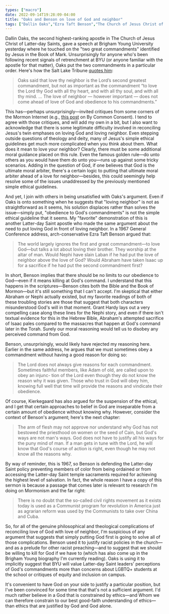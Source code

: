```yaml
---
types: ["macro"]
date: 2022-09-14T19:28:09-04:00
title: "Oaks and Benson on love of God and neighbor"
tags: ["Dallin Oaks","Ezra Taft Benson","The Church of Jesus Christ of Latter-day Saints","Brigham Young University","By Common Consent","two great commandments","golden rule","Grant Hardy","Kierkegaard","priesthood and temple ban","Brigham Young","John G. Turner","Abraham","Binding of Isaac"]
---
```

Dallin Oaks, the second highest-ranking apostle in The Church of Jesus Christ of Latter-day Saints, gave a speech at Brigham Young University yesterday where he touched on the "two great commandments" identified by Jesus in the Book of Mark. Unsurprisingly for anyone who's been following recent signals of retrenchment at BYU (or anyone familiar with the apostle for that matter), Oaks put the two commandments in a particular order. Here's how the Salt Lake Tribune [quotes him](https://www.sltrib.com/religion/2022/09/13/byu-wont-cave-ways-world-lds/): 

> Oaks said that love thy neighbor is the Lord’s second greatest commandment, but not as important as the commandment “to love the Lord thy God with all thy heart, and with all thy soul, and with all thy mind. ... The love of neighbor — however important — does not come ahead of love of God and obedience to his commandments.”

This has—perhaps unsurprisingly—invited critiques from some corners of the Mormon Internet (e.g., [this post](https://www.sltrib.com/religion/2022/09/13/byu-wont-cave-ways-world-lds/) on By Common Consent). I tend to agree with those critiques, and will add my own in a bit, but I also want to acknowledge that there is some legitimate difficulty involved in reconciling Jesus's twin emphases on loving God and loving neighbor. Even stepping outside questions of theology and deity, many of Jesus's simple ethical guidelines get much more complicated when you think about them. What does it mean to love your neighbor? Clearly, there must be some additional moral guidance placed on this rule. Even the famous golden rule—do unto others as you would have them do unto you—runs up against some tricky scenarios. Adding in the question of God, if one believes that God is the ultimate moral arbiter, there's a certain logic to putting that ultimate moral arbiter ahead of a love for neighbor—besides, this could seemingly help resolve some of the issues unaddressed by the previously mentioned simple ethical guidelines. 

And yet, I join with others in being unsatisfied with Oaks's argument. Even if Oaks is onto something when he suggests that "loving neighbor" is not as straightforward as it seems, his solution displaces rather than solves the issue—simply put, "obedience to God's commandments" is not the simple ethical guideline that it seems. My "favorite" demonstration of this is another Latter-day Saint apostle who made the same argument about the need to put loving God in front of loving neighbor. In a 1967 General Conference address, arch-conservative Ezra Taft Benson argued that:

> The world largely ignores the first and great commandment—to love God—but talks a lot about loving their brother. They worship at the altar of man. Would Nephi have slain Laban if he had put the love of neighbor above the love of God? Would Abraham have taken Isaac up for a sacrifice if he had put the second commandment first? 

In short, Benson implies that there should be no limits to our obedience to God—even if it means killing at God's command. I understand that this happens in the scriptures—Benson cites both the Bible and the Book of Mormon—but it's still something that I can't accept. I'm skeptical that either Abraham or Nephi actually existed, but my favorite readings of both of these troubling stories are those that suggest that both characters misunderstood God's will in that moment. Grant Hardy lays out a very compelling case along these lines for the Nephi story, and even if there isn't textual evidence for this in the Hebrew Bible, Abraham's attempted sacrifice of Isaac pales compared to the massacres that happen at God's command later in the Torah. Surely our moral reasoning would tell us to disobey any perceived command from God. 

Benson, unsurprisingly, would likely have rejected my reasoning here. Earlier in the same address, he argues that we must sometimes obey a commandment without having a good reason for doing so: 

> The Lord does not always give reasons for each commandment. Sometimes faithful members, like Adam of old, are called upon to obey an injunc- tion of the Lord even though they do not know the reason why it was given. Those who trust in God will obey him, knowing full well that time will provide the reasons and vindicate their obedience.

Of course, Kierkegaard has also argued for the suspension of the ethical, and I get that certain approaches to belief in God are inseparable from a certain amount of obedience without knowing why. However, consider the context of Benson's argument; here's the next chapter: 

> The arm of flesh may not approve nor understand why God has not bestowed the priesthood on women or the seed of Cain, but God's ways are not man's ways. God does not have to justify all his ways for the puny mind of man. If a man gets in tune with the Lord, he will know that God's course of action is right, even though he may not know all the reasons why.

By way of reminder, this is 1967, so Benson is defending the Latter-day Saint policy preventing members of color from being ordained or from accessing the Latter-day Saint temple sacraments required for achieving the highest level of salvation. In fact, the whole reason I have a copy of this sermon is because a passage that comes later is relevant to research I'm doing on Mormonism and the far right: 

> There is no doubt that the so-called civil rights movement as it exists today is used as a Communist program for revolution in America just as agrarian reform was used by the Communists to take over China and Cuba.

So, for all of the genuine philosophical and theological complications of reconciling love of God with love of neighbor, I'm suspicious of any argument that suggests that simply putting God first is going to solve all of those complications. Benson used it to justify racist policies in the church—and as a prelude for other racist preaching—and to suggest that we should be willing to kill for God if we have to (which has also come up in the Brigham Young biography I'm currently reading). Oaks is using it to implicitly suggest that BYU will value Latter-day Saint leaders' perceptions of God's commandments more than concerns about LGBTQ+ students at the school or critiques of equity and inclusion on campus.

It's convenient to have God on your side to justify a particular position, but I've been convinced for some time that that's not a sufficient argument. I'd much rather believe in a God that is constrained by ethics—and Whom we can therefore constrain to our best good-faith understanding of ethics—than ethics that are justified by God and God alone.
